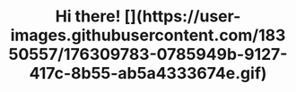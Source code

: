 <h1 align="center"> Hi there! [](https://user-images.githubusercontent.com/18350557/176309783-0785949b-9127-417c-8b55-ab5a4333674e.gif) </h1>

